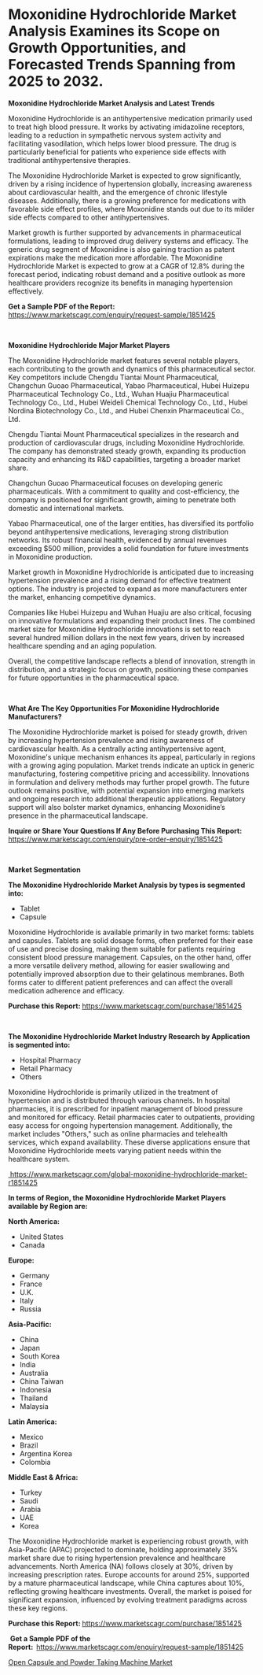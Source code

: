 <p><h1>Moxonidine Hydrochloride Market Analysis Examines its Scope on Growth Opportunities, and Forecasted Trends Spanning from 2025 to 2032.</h1></p><p><strong>Moxonidine Hydrochloride Market Analysis and Latest Trends</strong></p>
<p><p>Moxonidine Hydrochloride is an antihypertensive medication primarily used to treat high blood pressure. It works by activating imidazoline receptors, leading to a reduction in sympathetic nervous system activity and facilitating vasodilation, which helps lower blood pressure. The drug is particularly beneficial for patients who experience side effects with traditional antihypertensive therapies.</p><p>The Moxonidine Hydrochloride Market is expected to grow significantly, driven by a rising incidence of hypertension globally, increasing awareness about cardiovascular health, and the emergence of chronic lifestyle diseases. Additionally, there is a growing preference for medications with favorable side effect profiles, where Moxonidine stands out due to its milder side effects compared to other antihypertensives.</p><p>Market growth is further supported by advancements in pharmaceutical formulations, leading to improved drug delivery systems and efficacy. The generic drug segment of Moxonidine is also gaining traction as patent expirations make the medication more affordable. The Moxonidine Hydrochloride Market is expected to grow at a CAGR of 12.8% during the forecast period, indicating robust demand and a positive outlook as more healthcare providers recognize its benefits in managing hypertension effectively.</p></p>
<p><strong>Get a Sample PDF of the Report:&nbsp;</strong> <a href="https://www.marketscagr.com/enquiry/request-sample/1851425?utm_campaign=2528&utm_medium=2&utm_source=Github&utm_content=ia&utm_term=26032025&utm_id=moxonidine-hydrochloride">https://www.marketscagr.com/enquiry/request-sample/1851425</a></p>
<p>&nbsp;</p>
<p><strong>Moxonidine Hydrochloride Major Market Players</strong></p>
<p><p>The Moxonidine Hydrochloride market features several notable players, each contributing to the growth and dynamics of this pharmaceutical sector. Key competitors include Chengdu Tiantai Mount Pharmaceutical, Changchun Guoao Pharmaceutical, Yabao Pharmaceutical, Hubei Huizepu Pharmaceutical Technology Co., Ltd., Wuhan Huajiu Pharmaceutical Technology Co., Ltd., Hubei Weideli Chemical Technology Co., Ltd., Hubei Nordina Biotechnology Co., Ltd., and Hubei Chenxin Pharmaceutical Co., Ltd.</p><p>Chengdu Tiantai Mount Pharmaceutical specializes in the research and production of cardiovascular drugs, including Moxonidine Hydrochloride. The company has demonstrated steady growth, expanding its production capacity and enhancing its R&D capabilities, targeting a broader market share.</p><p>Changchun Guoao Pharmaceutical focuses on developing generic pharmaceuticals. With a commitment to quality and cost-efficiency, the company is positioned for significant growth, aiming to penetrate both domestic and international markets.</p><p>Yabao Pharmaceutical, one of the larger entities, has diversified its portfolio beyond antihypertensive medications, leveraging strong distribution networks. Its robust financial health, evidenced by annual revenues exceeding $500 million, provides a solid foundation for future investments in Moxonidine production.</p><p>Market growth in Moxonidine Hydrochloride is anticipated due to increasing hypertension prevalence and a rising demand for effective treatment options. The industry is projected to expand as more manufacturers enter the market, enhancing competitive dynamics. </p><p>Companies like Hubei Huizepu and Wuhan Huajiu are also critical, focusing on innovative formulations and expanding their product lines. The combined market size for Moxonidine Hydrochloride innovations is set to reach several hundred million dollars in the next few years, driven by increased healthcare spending and an aging population. </p><p>Overall, the competitive landscape reflects a blend of innovation, strength in distribution, and a strategic focus on growth, positioning these companies for future opportunities in the pharmaceutical space.</p></p>
<p>&nbsp;</p>
<p><strong>What Are The Key Opportunities For Moxonidine Hydrochloride Manufacturers?</strong></p>
<p><p>The Moxonidine Hydrochloride market is poised for steady growth, driven by increasing hypertension prevalence and rising awareness of cardiovascular health. As a centrally acting antihypertensive agent, Moxonidine's unique mechanism enhances its appeal, particularly in regions with a growing aging population. Market trends indicate an uptick in generic manufacturing, fostering competitive pricing and accessibility. Innovations in formulation and delivery methods may further propel growth. The future outlook remains positive, with potential expansion into emerging markets and ongoing research into additional therapeutic applications. Regulatory support will also bolster market dynamics, enhancing Moxonidine’s presence in the pharmaceutical landscape.</p></p>
<p><strong>Inquire or Share Your Questions If Any Before Purchasing This Report:</strong> <a href="https://www.marketscagr.com/enquiry/pre-order-enquiry/1851425?utm_campaign=2528&utm_medium=2&utm_source=Github&utm_content=ia&utm_term=26032025&utm_id=moxonidine-hydrochloride">https://www.marketscagr.com/enquiry/pre-order-enquiry/1851425</a></p>
<p>&nbsp;</p>
<p><strong>Market Segmentation</strong></p>
<p><strong>The Moxonidine Hydrochloride Market Analysis by types is segmented into:</strong></p>
<p><ul><li>Tablet</li><li>Capsule</li></ul></p>
<p><p>Moxonidine Hydrochloride is available primarily in two market forms: tablets and capsules. Tablets are solid dosage forms, often preferred for their ease of use and precise dosing, making them suitable for patients requiring consistent blood pressure management. Capsules, on the other hand, offer a more versatile delivery method, allowing for easier swallowing and potentially improved absorption due to their gelatinous membranes. Both forms cater to different patient preferences and can affect the overall medication adherence and efficacy.</p></p>
<p><strong>Purchase this Report:&nbsp;</strong><a href="https://www.marketscagr.com/purchase/1851425?utm_campaign=2528&utm_medium=2&utm_source=Github&utm_content=ia&utm_term=26032025&utm_id=moxonidine-hydrochloride">https://www.marketscagr.com/purchase/1851425</a></p>
<p>&nbsp;</p>
<p><strong>The Moxonidine Hydrochloride Market Industry Research by Application is segmented into:</strong></p>
<p><ul><li>Hospital Pharmacy</li><li>Retail Pharmacy</li><li>Others</li></ul></p>
<p><p>Moxonidine Hydrochloride is primarily utilized in the treatment of hypertension and is distributed through various channels. In hospital pharmacies, it is prescribed for inpatient management of blood pressure and monitored for efficacy. Retail pharmacies cater to outpatients, providing easy access for ongoing hypertension management. Additionally, the market includes "Others," such as online pharmacies and telehealth services, which expand availability. These diverse applications ensure that Moxonidine Hydrochloride meets varying patient needs within the healthcare system.</p></p>
<p><a href="https://www.marketscagr.com/global-moxonidine-hydrochloride-market-r1851425?utm_campaign=2528&utm_medium=2&utm_source=Github&utm_content=ia&utm_term=26032025&utm_id=moxonidine-hydrochloride">&nbsp;https://www.marketscagr.com/global-moxonidine-hydrochloride-market-r1851425</a></p>
<p><strong>In terms of Region, the Moxonidine Hydrochloride Market Players available by Region are:</strong></p>
<p>
    <p> <strong> North America: </strong>
        <ul>
            <li>United States</li>
            <li>Canada</li>
        </ul>
        </p> 
    <p> <strong> Europe: </strong>
        <ul>
            <li>Germany</li>
            <li>France</li>
            <li>U.K.</li>
            <li>Italy</li>
            <li>Russia</li>
        </ul>
        </p> 
    <p> <strong> Asia-Pacific: </strong>
        <ul>
            <li>China</li>
            <li>Japan</li>
            <li>South Korea</li>
            <li>India</li>
            <li>Australia</li>
            <li>China Taiwan</li>
            <li>Indonesia</li>
            <li>Thailand</li>
            <li>Malaysia</li>
        </ul>
        </p> 
    <p> <strong> Latin America: </strong>
        <ul>
            <li>Mexico</li>
            <li>Brazil</li>
            <li>Argentina Korea</li>
            <li>Colombia</li>
        </ul>
        </p> 
    <p> <strong> Middle East & Africa: </strong>
        <ul>
            <li>Turkey</li>
            <li>Saudi</li>
            <li>Arabia</li>
            <li>UAE</li>
            <li>Korea</li>
        </ul>
    </p>
    </p>
<p><p>The Moxonidine Hydrochloride market is experiencing robust growth, with Asia-Pacific (APAC) projected to dominate, holding approximately 35% market share due to rising hypertension prevalence and healthcare advancements. North America (NA) follows closely at 30%, driven by increasing prescription rates. Europe accounts for around 25%, supported by a mature pharmaceutical landscape, while China captures about 10%, reflecting growing healthcare investments. Overall, the market is poised for significant expansion, influenced by evolving treatment paradigms across these key regions.</p></p>
<p><strong>Purchase this Report: </strong><a href="https://www.marketscagr.com/purchase/1851425?utm_campaign=2528&utm_medium=2&utm_source=Github&utm_content=ia&utm_term=26032025&utm_id=moxonidine-hydrochloride">https://www.marketscagr.com/purchase/1851425</a></p>
<p>&nbsp;<strong>Get a Sample PDF of the Report:&nbsp;&nbsp;</strong><a href="https://www.marketscagr.com/enquiry/request-sample/1851425?utm_campaign=2528&utm_medium=2&utm_source=Github&utm_content=ia&utm_term=26032025&utm_id=moxonidine-hydrochloride">https://www.marketscagr.com/enquiry/request-sample/1851425</a></p>
<p><strong></strong></p>
<p><p><a href="https://github.com/maclarensidney/Market-Research-Report-List-1/blob/main/open-capsule-and-powder-taking-machine-market.md?utm_campaign=2528&utm_medium=2&utm_source=Github&utm_content=ia&utm_term=26032025&utm_id=moxonidine-hydrochloride">Open Capsule and Powder Taking Machine Market</a></p></p>